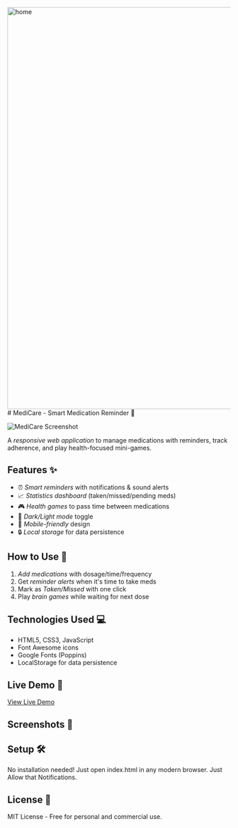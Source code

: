 <img width="1895" height="908" alt="home" src="https://github.com/user-attachments/assets/dbb63324-448a-426c-82f4-4b24077c83d0" /># MediCare - Smart Medication Reminder 💊

![MediCare Screenshot](https://cdn-icons-png.flaticon.com/512/4476/4476876.png)

A *responsive web application* to manage medications with reminders, track adherence, and play health-focused mini-games.

## Features ✨
- ⏰ *Smart reminders* with notifications & sound alerts
- 📈 *Statistics dashboard* (taken/missed/pending meds)
- 🎮 *Health games* to pass time between medications
- 🌙 *Dark/Light mode* toggle
- 📱 *Mobile-friendly* design
- 🔒 *Local storage* for data persistence

## How to Use 🚀
1. *Add medications* with dosage/time/frequency
2. Get *reminder alerts* when it's time to take meds
3. Mark as *Taken/Missed* with one click
4. Play *brain games* while waiting for next dose

## Technologies Used 💻
- HTML5, CSS3, JavaScript
- Font Awesome icons
- Google Fonts (Poppins)
- LocalStorage for data persistence

## Live Demo 🔗
[View Live Demo](https://vishal-vinayagam.github.io/MediCare---Smart-Medication-Reminder/)

## Screenshots 📸


## Setup 🛠
No installation needed! Just open index.html in any modern browser. Just Allow that Notifications.

## License 📜
MIT License - Free for personal and commercial use.
